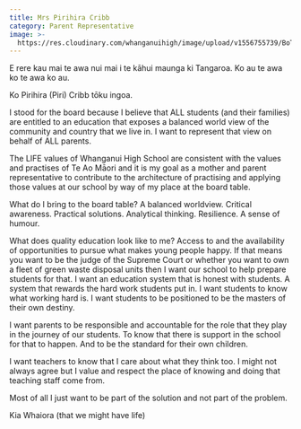 ```yaml
---
title: Mrs Pirihira Cribb
category: Parent Representative
image: >-
  https://res.cloudinary.com/whanganuihigh/image/upload/v1556755739/BoT/cribb.jpg
---
```

E rere kau mai te awa nui mai i te kāhui maunga ki Tangaroa.  Ko au te awa ko te awa ko au.

Ko Pirihira (Piri) Cribb tōku ingoa.

I stood for the board because I believe that ALL students (and their families) are entitled to an education that exposes a balanced world view of the community and country that we live in.  I want to represent that view on behalf of ALL parents.

The LIFE values of Whanganui High School are consistent with the values and practises of Te Ao Māori and it is my goal as a mother and parent representative to contribute to the architecture of practising and applying those values at our school by way of my place at the board table.

What do I bring to the board table?  A balanced worldview.  Critical awareness.  Practical solutions.  Analytical thinking.  Resilience.  A sense of humour.

What does quality education look like to me?  Access to and the availability of opportunities to pursue what makes young people happy.  If that means you want to be the judge of the Supreme Court or whether you want to own a fleet of green waste disposal units then I want our school to help prepare students for that.  I want an education system that is honest with students.  A system that rewards the hard work students put in.  I want students to know what working hard is.  I want students to be positioned to be the masters of their own destiny.

I want parents to be responsible and accountable for the role that they play in the journey of our students.  To know that there is support in the school for that to happen.  And to be the standard for their own children.

I want teachers to know that I care about what they think too.  I might not always agree but I value and respect the place of knowing and doing that teaching staff come from.

Most of all I just want to be part of the solution and not part of the problem.

Kia Whaiora (that we might have life)
